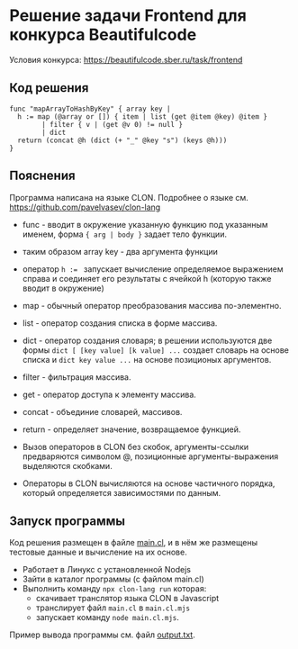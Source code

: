 # Решение задачи Frontend для конкурса Beautifulcode

Условия конкурса: https://beautifulcode.sber.ru/task/frontend

## Код решения
```
func "mapArrayToHashByKey" { array key |
  h := map (@array or []) { item | list (get @item @key) @item }
        | filter { v | (get @v 0) != null }
        | dict
  return (concat @h (dict (+ "_" @key "s") (keys @h)))
}
```

## Пояснения

Программа написана на языке CLON.
Подробнее о языке см. https://github.com/pavelvasev/clon-lang

* func - вводит в окружение указанную функцию под указанным именем,
форма `{ arg | body }` задает тело функции.
* таким образом array key - два аргумента функции
* оператор `h := ` запускает вычисление определяемое выражением справа и соединяет его результаты с ячейкой h (которую также вводит в окружение)
* map - обычный оператор преобразования массива по-элементно.
* list - оператор создания списка в форме массива.
* dict - оператор создания словаря; в решении используются две формы `dict [ [key value] [k value] ...` создает словарь на основе списка и `dict key value ...` на основе позиционых аргументов.
* filter - фильтрация массива.
* get - оператор доступа к элементу массива.
* concat - объединие словарей, массивов.
* return - определяет значение, возвращаемое функцией.

* Вызов операторов в CLON без скобок, аргументы-ссылки предваряются символом @, позиционные аргументы-выражения выделяются скобками.
* Операторы в CLON вычисляются на основе частичного порядка, который определяется зависимостями по данным.

## Запуск программы

Код решения размещен в файле [main.cl](main.cl), и в нём же размещены тестовые данные и вычисление на их основе.
 
* Работает в Линукс с установленной Nodejs
* Зайти в каталог программы (с файлом main.cl)
* Выполнить команду `npx clon-lang run` которая:
  - скачивает транслятор языка CLON в Javascript
  - транслирует файл `main.cl` в `main.cl.mjs`
  - запускает команду `node main.cl.mjs`.

Пример вывода программы см. файл [output.txt](output.txt).